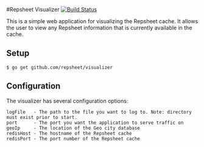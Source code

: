 #Repsheet Visualizer [![Build Status](https://secure.travis-ci.org/repsheet/visualizer.png)](http://travis-ci.org/repsheet/visualizer?branch=master)

This is a simple web application for visualizing the Repsheet
cache. It allows the user to view any Repsheet information that is
currently available in the cache.

## Setup

```
$ go get github.com/repsheet/visualizer
```

## Configuration

The visualizer has several configuration options:

```
logFile   - The path to the file you want to log to. Note: directory must exist prior to start.
port      - The port you want the application to serve traffic on
geoIp     - The location of the Geo city database
redisHost - The hostname of the Repsheet cache
redisPort - The port number of the Repsheet cache
```

